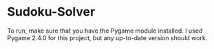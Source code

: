 # Sudoku-Solver
To run, make sure that you have the Pygame module installed. I used Pygame 2.4.0 for this project, but any up-to-date version should work.
